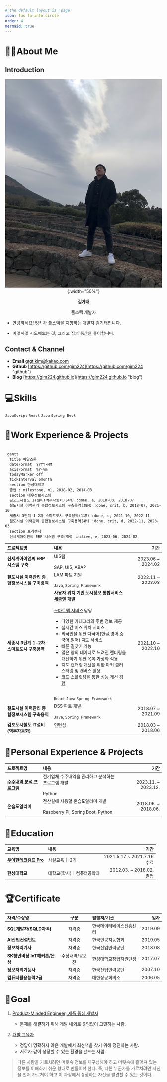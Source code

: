 ```yaml
---
# the default layout is 'page'
icon: fas fa-info-circle
order: 4
mermaid: true
---
```


<!--
> Add Markdown syntax content to file `_tabs/about.md`{: .filepath } and it will show up on this page.
{: .prompt-tip }
-->

# 🙋‍♂️About Me

## Introduction

<center>

![me](/assets/img/김기태.JPG){:width="50%"}

<b>김기태</b>

풀스택 개발자

</center>

- 안녕하세요! 5년 차 풀스택을 지향하는 개발자 김기태입니다.

- 이것저것 시도해보는 것, 그리고 집과 등산을 좋아합니다.

## Contact & Channel

- **Email** [gtgt.kim@kakao.com](mailto:gtgt.kim@kakao.com)
- **Github** [https://github.com/gim224](https://github.com/gim224 "github")
- **Blog** [https://gim224.github.io](https://gim224.github.io "blog")

# 💻Skills

`JavaScript` `React` `Java` `Spring Boot`

<!--
## Collaboration & Tools
* VS Code
-->

# 💬Work Experience & Projects

```mermaid

 gantt
  title 마일스톤
  dateFormat  YYYY-MM
  axisFormat  %Y-%m
  todayMarker off
  tickInterval 6month
  section 한성대학교
  졸업 : milestone, m1, 2018-02, 2018-03
  section 대우정보시스템
  김포도시철도 IT설비(역무자동화)(4M) :done, a, 2018-03, 2018-07
  철도시설 이력관리 종합정보시스템 구축용역(39M) :done, crit, b, 2018-07, 2021-10
  세종시 3단계 1-2차 스마트도시 구축용역(13M) :done, c, 2021-10, 2022-11
  철도시설 이력관리 종합정보시스템 구축용역(4M) :done, crit, d, 2022-11, 2023-03
  section 프리랜서
  신세계아이앤씨 ERP 시스템 구축(9M) :active, e, 2023-06, 2024-02
```

| 프로젝트명                                    | 내용                                                                                                                                                                                                                                                                                                                                                                                                                                                                                                                                                                                                                         |              기간 |
| :-------------------------------------------- | :--------------------------------------------------------------------------------------------------------------------------------------------------------------------------------------------------------------------------------------------------------------------------------------------------------------------------------------------------------------------------------------------------------------------------------------------------------------------------------------------------------------------------------------------------------------------------------------------------------------------------- | ----------------: |
| **신세계아이앤씨 ERP 시스템 구축**            | UI5팀 <br/><br/> SAP, UI5, ABAP                                                                                                                                                                                                                                                                                                                                                                                                                                                                                                                                                                                              | 2023.06 ~ 2024.02 |
| **철도시설 이력관리 종합정보시스템 구축용역** | LAM 파트 지원 <br/><br/> `Java`, `Spring Framework`                                                                                                                                                                                                                                                                                                                                                                                                                                                                                                                                                                          | 2022.11 ~ 2023.03 |
| **세종시 3단계 1-2차 스마트도시 구축용역**    | <b>사용자 위치 기반 도시정보 통합서비스 [세종엔](https://sejongn2.kr/) 개발</b> <br/><br/> [스마트맵 서비스](https://sejongn2.kr/m) 담당<br/><ul><li>다양한 카테고리의 주변 정보 제공</li><li>실시간 버스 위치 서비스</li><li>외국인을 위한 다국어(한글,영어,중국어,일어) 지도 서비스</li><li>빠른 길찾기 기능</li><li>많은 양의 데이터로 느려진 랜더링을 개선하기 위한 목록 가상화 적용</li><li>지도 랜더링 개선을 위한 마커 클러스터링 및 캔버스 활용</li><li>[코드 스플릿팅을 통한 성능 개선 경험](https://gim224.github.io/posts/%EC%84%B1%EB%8A%A5%EA%B0%9C%EC%84%A0/)</li></ul> <br/>`React` `Java` `Spring Framework` | 2021.10 ~ 2022.10 |
| **철도시설 이력관리 종합정보시스템 구축용역** | DSS 파트 개발 <br/><br/> `Java`, `Spring Framework`                                                                                                                                                                                                                                                                                                                                                                                                                                                                                                                                                                          | 2018.07 ~ 2021.09 |
| **김포도시철도 IT설비(역무자동화)**           | 인턴십 <br/><br/>                                                                                                                                                                                                                                                                                                                                                                                                                                                                                                                                                                                                            | 2018.03 ~ 2018.06 |

# 💭Personal Experience & Projects

| 프로젝트명                                                                                                                                                 | 내용                                                                           |                기간 |
| :--------------------------------------------------------------------------------------------------------------------------------------------------------- | :----------------------------------------------------------------------------- | ------------------: |
| [**수주내역 분석 프로그램**](https://gim224.github.io/posts/%EC%88%98%EC%A3%BC%EB%82%B4%EC%97%AD-%EB%B6%84%EC%84%9D-%ED%94%84%EB%A1%9C%EA%B7%B8%EB%9E%A8/) | 전기업체 수주내역을 관리하고 분석하는 프로그램 개발 <br/><br/> Python          | 2023.11. ~ 2023.12. |
| **온습도알리미**                                                                                                                                           | 전산실에 사용할 온습도알리미 개발 <br/><br/> Raspberry Pi, Spring Boot, Python | 2018.06. ~ 2018.06. |

<!--
# 🗣️Presentaion & Article
-->

# 🏫Education

| 교육명                                                                     | 내용                       |                             기간 |
| :------------------------------------------------------------------------- | :------------------------- | -------------------------------: |
| [**우아한테크캠프 Pro**](https://edu.nextstep.camp/c/lqsBs7x0/ "nextstep") | 사설교육｜ 2기             | 2021.5.17 ~ 2021.7.16 <br/> 수료 |
| **한성대학교**                                                             | 대학교(학사)｜컴퓨터공학과 |   2012.03. ~ 2018.02. <br/> 졸업 |

# 🏆Certificate

| 자격/수상명                   |      구분       | 발행처/기관              |    일자 |
| :---------------------------- | :-------------: | :----------------------- | ------: |
| **SQL개발자(SQLD자격)**       |     자격증      | 한국데이터베이스진흥센터 | 2019.09 |
| **AI산업컨설턴트**            |     자격증      | 한국인공지능협회         | 2019.05 |
| **정보처리기사**              |     자격증      | 한국산업인력공단         | 2018.08 |
| **SK청년비상 IoT해커톤/은상** | 수상내역/공모전 | 한성대학교창업지원단장   | 2017.07 |
| **정보처리기능사**            |     자격증      | 한국산업인력공단         | 2007.10 |
| **컴퓨터활용능력2급**         |     자격증      | 대한상공회의소           | 2006.05 |

# 🎯Goal

1. [Product-Minded Engineer; 제품 중심 개발자](https://www.integer.blog/product-minded-engineer/)

   - 문제를 해결하기 위해 개발 내외로 끊임없이 고민하는 사람.

2. [개발 교육자](https://youtu.be/ccXMdSM1IRo?si=CgDzUrCjs9p7z4xP)

   - 정답이 명확하지 않은 개발에서 최선책을 찾기 위해 정진하는 사람.
   - 서로가 같이 성장할 수 있는 환경을 만드는 사람.

> 다른 사람을 가르치려면 머릿속 정보를 재구성해야 하고
> 머릿속에 흩어져 있는 정보를 이해하기 쉬운 형태로 만들어야 한다.
> 즉, 다른 누군가를 가르치려면 자신을 먼저 가르쳐야 하고
> 이 과정에서 성장하는 자신을 발견할 수 있는 것이다.

